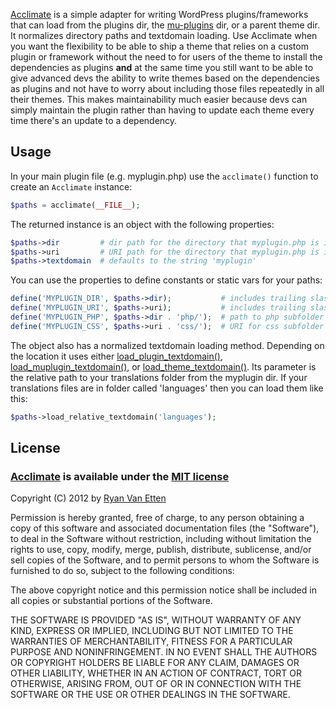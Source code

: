 [Acclimate](https://github.com/ryanve/acclimate) is a simple adapter for writing WordPress plugins/frameworks that can load from the plugins dir, the [mu-plugins](http://codex.wordpress.org/Must_Use_Plugins) dir, or a parent theme dir. It normalizes directory paths and textdomain loading. Use Acclimate when you want the flexibility to be able to ship a theme that relies on a custom plugin or framework without the need to for users of the theme to install the dependencies as plugins **and** at the same time you still want to be able to give advanced devs the ability to write themes based on the dependencies as plugins and not have to worry about including those files repeatedly in all their themes. This makes maintainability much easier because devs can simply maintain the plugin rather than having to update each theme every time there's an update to a dependency.

## Usage

In your main plugin file (e.g. myplugin.php) use the `acclimate()` function to create an `Acclimate` instance:

```php
$paths = acclimate(__FILE__);
```

The returned instance is an object with the following properties:

```php
$paths->dir         # dir path for the directory that myplugin.php is in
$paths->uri         # URI path for the directory that myplugin.php is in
$paths->textdomain  # defaults to the string 'myplugin'
```

You can use the properties to define constants or static vars for your paths:

```php
define('MYPLUGIN_DIR', $paths->dir);           # includes trailing slash
define('MYPLUGIN_URI', $paths->uri);           # includes trailing slash
define('MYPLUGIN_PHP', $paths->dir . 'php/');  # path to php subfolder
define('MYPLUGIN_CSS', $paths->uri . 'css/');  # URI for css subfolder
```

The object also has a normalized textdomain loading method. Depending on the location it uses either [load_plugin_textdomain()](http://codex.wordpress.org/Function_Reference/load_plugin_textdomain), [load_muplugin_textdomain()](http://codex.wordpress.org/WPMU_Functions/load_muplugin_textdomain), or [load_theme_textdomain()](http://codex.wordpress.org/Function_Reference/load_theme_textdomain). Its parameter is the relative path to your translations folder from the myplugin dir. If your translations files are in folder called 'languages' then you can load them like this:

```php
$paths->load_relative_textdomain('languages');
```

## License

### [Acclimate](https://github.com/ryanve/acclimate) is available under the [MIT license](http://en.wikipedia.org/wiki/MIT_License)

Copyright (C) 2012 by [Ryan Van Etten](https://github.com/ryanve)

Permission is hereby granted, free of charge, to any person obtaining a copy
of this software and associated documentation files (the "Software"), to deal
in the Software without restriction, including without limitation the rights
to use, copy, modify, merge, publish, distribute, sublicense, and/or sell
copies of the Software, and to permit persons to whom the Software is
furnished to do so, subject to the following conditions:

The above copyright notice and this permission notice shall be included in
all copies or substantial portions of the Software.

THE SOFTWARE IS PROVIDED "AS IS", WITHOUT WARRANTY OF ANY KIND, EXPRESS OR
IMPLIED, INCLUDING BUT NOT LIMITED TO THE WARRANTIES OF MERCHANTABILITY,
FITNESS FOR A PARTICULAR PURPOSE AND NONINFRINGEMENT. IN NO EVENT SHALL THE
AUTHORS OR COPYRIGHT HOLDERS BE LIABLE FOR ANY CLAIM, DAMAGES OR OTHER
LIABILITY, WHETHER IN AN ACTION OF CONTRACT, TORT OR OTHERWISE, ARISING FROM,
OUT OF OR IN CONNECTION WITH THE SOFTWARE OR THE USE OR OTHER DEALINGS IN
THE SOFTWARE.
